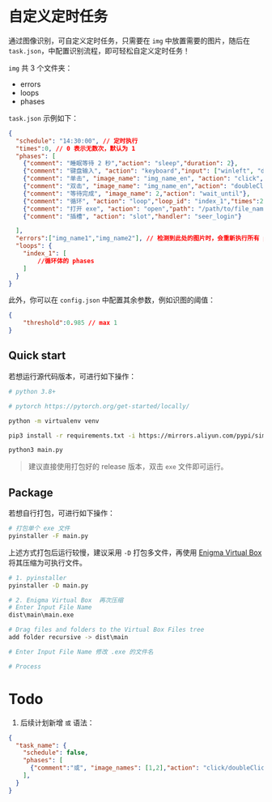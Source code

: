 # 自定义定时任务

通过图像识别，可自定义定时任务，只需要在 `img` 中放置需要的图片，随后在 `task.json`，中配置识别流程，即可轻松自定义定时任务！

`img` 共 3 个文件夹：

- errors
- loops
- phases

`task.json` 示例如下：

```json
{
  "schedule": "14:30:00", // 定时执行
  "times":0, // 0 表示无数次，默认为 1
  "phases": [
    {"comment": "睡眠等待 2 秒","action": "sleep","duration": 2},
    {"comment": "键盘输入", "action": "keyboard","input": ["winleft", "d"]}, // 可以输入组合键，也可以输入任意字符，会按顺序输入
    {"comment": "单击", "image_name": "img_name_en", "action": "click","times":2},
    {"comment": "双击", "image_name": "img_name_en","action": "doubleClick","times":2},
    {"comment": "等待完成", "image_name": 2,"action": "wait_until"},
    {"comment": "循环", "action": "loop","loop_id": "index_1","times":2},
    {"comment": "打开 exe", "action": "open","path": "/path/to/file_name_reg.*.exe"},
    {"comment": "插槽", "action": "slot","handler": "seer_login"}

  ],
  "errors":["img_name1","img_name2"], // 检测到此处的图片时，会重新执行所有 phases
  "loops": {
    "index_1": [
        //循环体的 phases
    ]
  }
}

```

此外，你可以在 `config.json` 中配置其余参数，例如识图的阈值：

```json
{
    "threshold":0.985 // max 1
}
```

## Quick start

若想运行源代码版本，可进行如下操作：

```sh
# python 3.8+

# pytorch https://pytorch.org/get-started/locally/

python -m virtualenv venv

pip3 install -r requirements.txt -i https://mirrors.aliyun.com/pypi/simple/

python3 main.py
```

> 建议直接使用打包好的 release 版本，双击 `exe` 文件即可运行。

## Package

若想自行打包，可进行如下操作：

```sh
# 打包单个 exe 文件
pyinstaller -F main.py
```

上述方式打包后运行较慢，建议采用 `-D` 打包多文件，再使用 [Enigma Virtual Box](https://enigmaprotector.com/en/downloads.html) 将其压缩为可执行文件。

```sh
# 1. pyinstaller
pyinstaller -D main.py

# 2. Enigma Virtual Box  再次压缩
# Enter Input File Name
dist\main\main.exe

# Drag files and folders to the Virtual Box Files tree
add folder recursive -> dist\main

# Enter Input File Name 修改 .exe 的文件名

# Process
```

# Todo

1. 后续计划新增 `或` 语法：

```json
{
  "task_name": {
    "schedule": false,
    "phases": [
      {"comment":"或", "image_names": [1,2],"action": "click/doubleClick/move/finish","index": "index_1","times":2}
    ],
  }
}
```